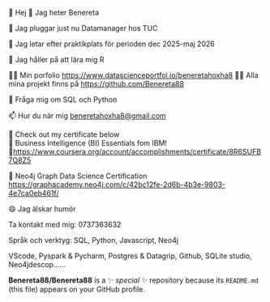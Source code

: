 👋 Hej 👋 Jag heter Benereta

🔭 Jag pluggar just nu Datamanager hos TUC

👀 Jag letar efter praktikplats för perioden dec 2025-maj 2026

🌱 Jag håller på att lära mig R

👨‍💻 Min porfolio https://www.datascienceportfol.io/beneretahoxha8
👨‍💻 Alla mina projekt finns på https://github.com/Benereta88

💬 Fråga mig om SQL och Python

📫 Hur du när mig beneretahoxha8@gmail.com

📄 Check out my certificate below                   
📄 Business Intelligence (BI) Essentials fom IBM!                
🔗https://www.coursera.org/account/accomplishments/certificate/8R6SUFB7Q8Z5

📄 Neo4j Graph Data Science Certification               
https://graphacademy.neo4j.com/c/42bc12fe-2d6b-4b3e-9803-4e7ca0eb461f/

😄 Jag älskar humör 



Ta kontakt med mig: 0737363632


Språk och verktyg:
SQL, Python, Javascript, Neo4j

VScode, Pyspark & Pycharm, Postgres & Datagrip, Github, SQLite studio, Neo4jdescop......

**Benereta88/Benereta88** is a ✨ _special_ ✨ repository because its `README.md` (this file) appears on your GitHub profile.


